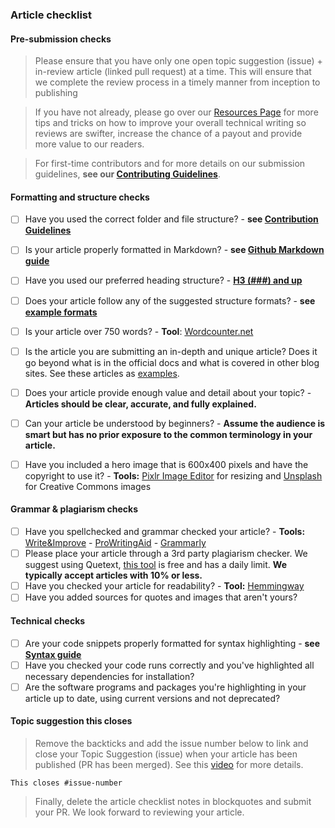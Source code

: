 ### Article checklist

#### Pre-submission checks
> Please ensure that you have only one open topic suggestion (issue) + in-review article (linked pull request) at a time. This will ensure that we complete the review process in a timely manner from inception to publishing

> If you have not already, please go over our [Resources Page](https://github.com/section-engineering-education/engineering-education/blob/master/new_contributors/resources-page.md) for more tips and tricks on how to improve your overall technical writing so reviews are swifter, increase the chance of a payout and provide more value to our readers.

> For first-time contributors and for more details on our submission guidelines, **see our [Contributing Guidelines](https://github.com/section-engineering-education/engineering-education/blob/master/new_contributors/CONTRIBUTING.md)**.

#### Formatting and structure checks
- [ ] Have you used the correct folder and file structure? - **see [Contribution Guidelines](https://github.com/section-engineering-education/engineering-education/blob/master/new_contributors/CONTRIBUTING.md)**
- [ ] Is your article properly formatted in Markdown? - **see [Github Markdown guide](https://github.com/adam-p/markdown-here/wiki/Markdown-Cheatsheet)**
- [ ] Have you used our preferred heading structure? - **[H3 (###) and up](https://github.com/adam-p/markdown-here/wiki/Markdown-Cheatsheet#headers)**
- [ ] Does your article follow any of the suggested structure formats? - **see [example formats](https://github.com/section-io/engineering-education/blob/master/CONTRIBUTING.md#example-format-structure)**

- [ ] Is your article over 750 words? - **Tool**: [Wordcounter.net](https://wordcounter.net)
- [ ] Is the article you are submitting an in-depth and unique article? Does it go beyond what is in the official docs and what is covered in other blog sites. See these articles as [examples](https://github.com/section-engineering-education/engineering-education/blob/master/new_contributors/resources-page.md).
- [ ] Does your article provide enough value and detail about your topic? - **Articles should be clear, accurate, and fully explained.**
- [ ] Can your article be understood by beginners? - **Assume the audience is smart but has no prior exposure to the common terminology in your article.**

- [ ] Have you included a hero image that is 600x400 pixels and have the copyright to use it? - **Tools:** [Pixlr Image Editor](https://pixlr.com/e) for resizing and [Unsplash](https://unsplash.com) for Creative Commons images
      
#### Grammar & plagiarism checks
- [ ] Have you spellchecked and grammar checked your article? - **Tools:** [Write&Improve](https://writeandimprove.com/?lang=en-GB) - [ProWritingAid](https://prowritingaid.com/) - [Grammarly](https://grammarly.com) 
- [ ] Please place your article through a 3rd party plagiarism checker. We suggest using Quetext, [this tool](https://www.quetext.com/) is free and has a daily limit. **We typically accept articles with 10% or less.**
- [ ] Have you checked your article for readability? - **Tool:** [Hemmingway](http://www.hemingwayapp.com)
- [ ] Have you added sources for quotes and images that aren't yours?

#### Technical checks
- [ ] Are your code snippets properly formatted for syntax highlighting - **see [Syntax guide](https://gohugo.io/content-management/syntax-highlighting)**
- [ ] Have you checked your code runs correctly and you've highlighted all necessary dependencies for installation?
- [ ] Are the software programs and packages you're highlighting in your article up to date, using current versions and not deprecated?

#### Topic suggestion this closes
> Remove the backticks and add the issue number below to link and close your Topic Suggestion (issue) when your article has been published (PR has been merged). See this [video](https://youtu.be/TKJ4RdhyB5Y?t=278) for more details.

`This closes #issue-number`

> Finally, delete the article checklist notes in blockquotes and submit your PR. We look forward to reviewing your article.